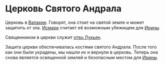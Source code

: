 # Церковь Святого Андрала

Церковь в [Валакии](vallaki.md). Говорят, она стоит на святой земле и может защитить от зла. [Исмарк](../characters/npc/ismark-kolyanovich.md) считает её возможным убежищем для [Ирины](../characters/npc/ireena-kolyana.md).

Священником в церкви служит [отец Лукьян](../characters/npc/father-lucian.md).

Защита церкви обеспечивалась костями святого Андрала. После того как они были украдены, мы нашли их и вернули в церковь. Теперь она снова является освященной землей и безопасным местом для [Ирины](../characters/npc/ireena-kolyana.md).
